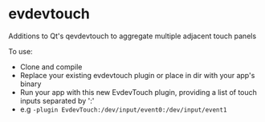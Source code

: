 # evdevtouch
Additions to Qt's qevdevtouch to aggregate multiple adjacent touch panels

To use:
* Clone and compile
* Replace your existing evdevtouch plugin or place in dir with your app's binary
* Run your app with this new EvdevTouch plugin, providing a list of touch inputs separated by ':'
* e.g ```-plugin EvdevTouch:/dev/input/event0:/dev/input/event1```
